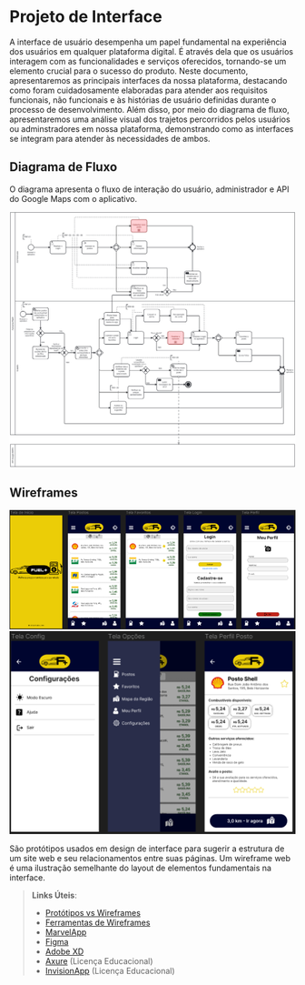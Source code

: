 
# Projeto de Interface

A interface de usuário desempenha um papel fundamental na experiência dos usuários em qualquer plataforma digital. É através dela que os usuários interagem com as funcionalidades e serviços oferecidos, tornando-se um elemento crucial para o sucesso do produto. Neste documento, apresentaremos as principais interfaces da nossa plataforma, destacando como foram cuidadosamente elaboradas para atender aos requisitos funcionais, não funcionais e às histórias de usuário definidas durante o processo de desenvolvimento. Além disso, por meio do diagrama de fluxo, apresentaremos uma análise visual dos trajetos percorridos pelos usuários ou adminstradores em nossa plataforma, demonstrando como as interfaces se integram para atender às necessidades de ambos.

## Diagrama de Fluxo

O diagrama apresenta o fluxo de interação do usuário, administrador e API do Google Maps com o aplicativo.

![Exemplo de Diagrama de Fluxo](img/DiagramaDeFluxoBPMN.png)

## Wireframes

![Wireframe](img/interface.png)
![Wireframe2](img/interface2.png)

São protótipos usados em design de interface para sugerir a estrutura de um site web e seu relacionamentos entre suas páginas. Um wireframe web é uma ilustração semelhante do layout de elementos fundamentais na interface.
 
> **Links Úteis**:
> - [Protótipos vs Wireframes](https://www.nngroup.com/videos/prototypes-vs-wireframes-ux-projects/)
> - [Ferramentas de Wireframes](https://rockcontent.com/blog/wireframes/)
> - [MarvelApp](https://marvelapp.com/developers/documentation/tutorials/)
> - [Figma](https://www.figma.com/)
> - [Adobe XD](https://www.adobe.com/br/products/xd.html#scroll)
> - [Axure](https://www.axure.com/edu) (Licença Educacional)
> - [InvisionApp](https://www.invisionapp.com/) (Licença Educacional)

